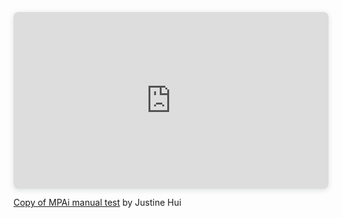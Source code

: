 <div style="position: relative; width: 100%; height: 0; padding-top: 56.2225%;
 padding-bottom: 0; box-shadow: 0 2px 8px 0 rgba(63,69,81,0.16); margin-top: 1.6em; margin-bottom: 0.9em; overflow: hidden;
 border-radius: 8px; will-change: transform;">
  <iframe loading="lazy" style="position: absolute; width: 100%; height: 100%; top: 0; left: 0; border: none; padding: 0;margin: 0;"
    src="https:&#x2F;&#x2F;www.canva.com&#x2F;design&#x2F;DAGD8H0wOOo&#x2F;Z_ttmnlxQrK0QvpqDnRKuQ&#x2F;view?embed" allowfullscreen="allowfullscreen" allow="fullscreen">
  </iframe>
</div>
<a href="https:&#x2F;&#x2F;www.canva.com&#x2F;design&#x2F;DAGD8H0wOOo&#x2F;Z_ttmnlxQrK0QvpqDnRKuQ&#x2F;view?utm_content=DAGD8H0wOOo&amp;utm_campaign=designshare&amp;utm_medium=embeds&amp;utm_source=link" target="_blank" rel="noopener">Copy of MPAi manual test</a> by Justine Hui